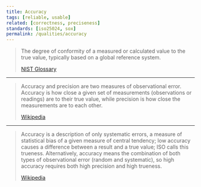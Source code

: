```yaml
---
title: Accuracy
tags: [reliable, usable]
related: [correctness, preciseness]
standards: [iso25024, sox]
permalink: /qualities/accuracy
---
```


>The degree of conformity of a measured or calculated value to the true value, typically based on a global reference system. 
>
>[NIST Glossary](https://csrc.nist.gov/glossary/term/accuracy_absolute)

<hr class="with-no-margin"/>

>Accuracy and precision are two measures of observational error. Accuracy is how close a given set of measurements (observations or readings) are to their true value, while precision is how close the measurements are to each other. 
>
>[Wikipedia](https://en.wikipedia.org/wiki/Accuracy_and_precision)

<hr class="with-no-margin"/>

>Accuracy is a description of only systematic errors, a measure of statistical bias of a given measure of central tendency; low accuracy causes a difference between a result and a true value; ISO calls this trueness.
>Alternatively, accuracy means the combination of both types of observational error (random and systematic), so high accuracy requires both high precision and high trueness.
>
>[Wikipedia](https://en.wikipedia.org/wiki/Accuracy_and_precision)
